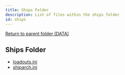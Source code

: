 ```yaml
---
title: Ships Folder
description: List of files within the ships folder
id: ships
---
```


[Return to parent folder (DATA)](../DATA)

## Ships Folder

* [loadouts.ini](./loadouts.ini.md)
* [shiparch.ini](./shiparch.ini.md)
